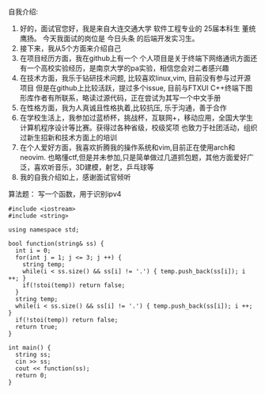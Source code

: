 自我介绍:
1. 好的，面试官您好，我是来自大连交通大学 软件工程专业的 25届本科生 董统鹰扬。
今天我面试的岗位是 今日头条 的后端开发实习生。
2. 接下来，我从5个方面来介绍自己
3. 在项目经历方面，我在github上有一个 个人项目是关于终端下网络通讯方面还有一个高校实验经历，是南京大学的pa实验，相信您会对二者感兴趣
4. 在技术方面，我乐于钻研技术问题, 比较喜欢linux,vim, 目前没有参与过开源项目
但是在github上比较活跃，提过多个issue, 目前与FTXUI C++终端下图形库作者有所联系，略读过源代码，正在尝试为其写一个中文手册
5. 在性格方面，我为人真诚且性格执着,比较抗压, 乐于沟通，善于合作
6. 在学校生活上，我参加过蓝桥杯，挑战杯，互联网+，移动应用，全国大学生计算机程序设计等比赛。获得过各种省级，校级奖项
也致力于社团活动，组织过新生招新和技术方面上的培训
7. 在个人爱好方面，我喜欢折腾我的操作系统和vim,目前正在使用arch和neovim.
也略懂ctf,但是并未参加,只是简单做过几道抓包题，其他方面爱好广泛，喜欢听音乐，3D建模，射艺，乒乓球等
8. 我的自我介绍如上，感谢面试官倾听

算法题：
写一个函数，用于识别ipv4
```
#include <iostream>
#include <string>

using namespace std;

bool function(string& ss) {
  int i = 0;
  for(int j = 1; j <= 3; j ++) {
    string temp;
    while(i < ss.size() && ss[i] != '.') { temp.push_back(ss[i]); i ++; }
    if(!stoi(temp)) return false;
  }
  string temp;
  while(i < ss.size() && ss[i] != '.') { temp.push_back(ss[i]); i ++; }
  if(!stoi(temp)) return false;
  return true;
}

int main() {
  string ss;
  cin >> ss;
  cout << function(ss);
  return 0;
}
```

